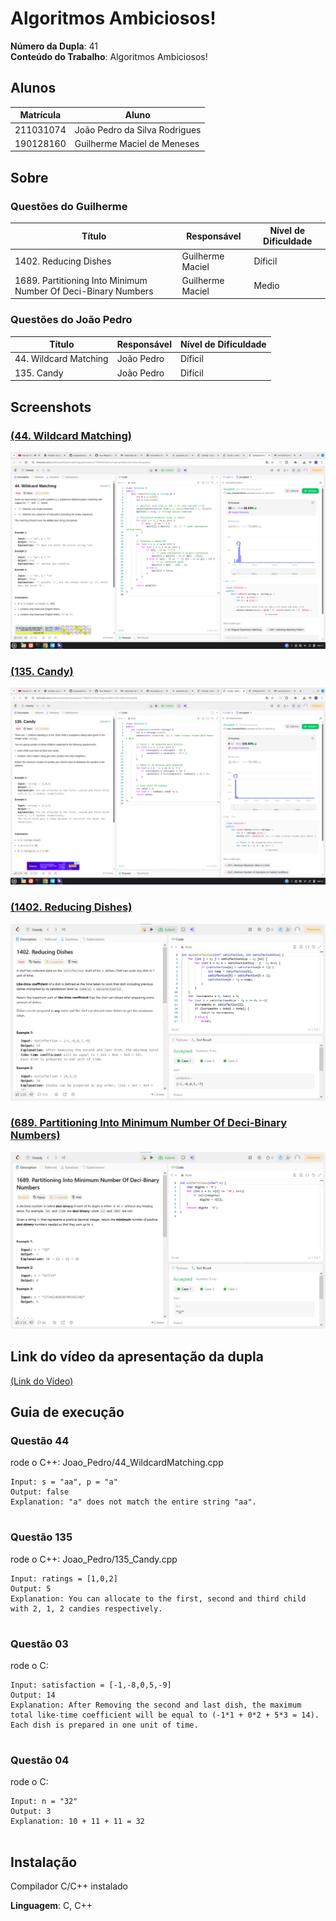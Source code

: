 # Algoritmos Ambiciosos!

**Número da Dupla**: 41<br>
**Conteúdo do Trabalho**: Algoritmos Ambiciosos!<br>

## Alunos
|Matrícula | Aluno |
| -- | -- |
| 211031074 | João Pedro da Silva Rodrigues |
| 190128160 | Guilherme Maciel de Meneses |

## Sobre 
### Questões do Guilherme 
| Título | Responsável | Nível de Dificuldade | 
| -- | -- | -- |
| 1402. Reducing Dishes| Guilherme Maciel | Díficil |
| 1689. Partitioning Into Minimum Number Of Deci-Binary Numbers | Guilherme Maciel | Medio |

### Questões do João Pedro
| Título | Responsável | Nível de Dificuldade | 
| -- | -- | -- |
|44. Wildcard Matching | João Pedro | Díficil |
|135. Candy | João Pedro | Difícil | 


## Screenshots
### [(44. Wildcard Matching)](https://leetcode.com/problems/wildcard-matching/description/?envType=problem-list-v2&envId=greedy)

![(44. Wildcard Matching)](/Imagens/Captura%20de%20tela%20de%202025-10-13%2000-13-37.png)

### [ (135. Candy)](https://leetcode.com/problems/candy/description/?envType=problem-list-v2&envId=greedy)

![ (135. Candy)](/Imagens/Captura%20de%20tela%20de%202025-10-13%2000-14-04.png)


### [(1402. Reducing Dishes)](https://leetcode.com/problems/reducing-dishes/description/?envType=problem-list-v2&envId=greedy)

![(1402. Reducing Dishes)](Imagens/dishes.png)

### [(689. Partitioning Into Minimum Number Of Deci-Binary Numbers)](https://leetcode.com/problems/partitioning-into-minimum-number-of-deci-binary-numbers/description/?envType=problem-list-v2&envId=greedy)

![(689. Partitioning Into Minimum Number Of Deci-Binary Numbers)](Imagens/deciBina.png) 


## Link do vídeo da apresentação da dupla 

[(Link do Vídeo)]()


## Guia de execução

### Questão 44

rode o C++: Joao_Pedro/44_WildcardMatching.cpp 

```
Input: s = "aa", p = "a"
Output: false
Explanation: "a" does not match the entire string "aa".


```

### Questão 135

rode o C++: Joao_Pedro/135_Candy.cpp 

```
Input: ratings = [1,0,2]
Output: 5
Explanation: You can allocate to the first, second and third child with 2, 1, 2 candies respectively.


```

### Questão 03

rode o C: 

```
Input: satisfaction = [-1,-8,0,5,-9]
Output: 14
Explanation: After Removing the second and last dish, the maximum total like-time coefficient will be equal to (-1*1 + 0*2 + 5*3 = 14).
Each dish is prepared in one unit of time.


```


### Questão 04

rode o C: 

```
Input: n = "32"
Output: 3
Explanation: 10 + 11 + 11 = 32  


```




## Instalação 
<p>Compilador C/C++ instalado </p>


**Linguagem**: C, C++ <br>
